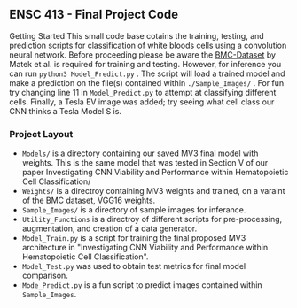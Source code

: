 ## ENSC 413 - Final Project Code 
Getting Started
This small code base cotains the training, testing, and prediction scripts for classification of white bloods cells using a convolution neural network. Before proceeding please be aware the [BMC-Dataset](https://wiki.cancerimagingarchive.net/pages/viewpage.action?pageId=101941770) by Matek et al. is required for training and testing. However, for inference you can run `python3 Model_Predict.py` .
The script will load a trained model and make a prediction on the file(s) contained within `./Sample_Images/` . For fun try changing line 11 in `Model_Predict.py` to attempt at classifying different cells. Finally, a Tesla EV image was added; try seeing what cell class our CNN thinks a Tesla Model S is.

### Project Layout
- `Models/` is a directory containing our saved MV3 final model with weights. This is the same model that was tested in Section V of our paper Investigating CNN Viability and Performance within Hematopoietic Cell Classification/
- `Weights/` is a directroy containing MV3 weights and trained, on a varaint of the BMC dataset, VGG16 weights.
- `Sample_Images/` is a directory of sample images for inferance. 
- `Utility_Functions` is a directroy of different scripts for pre-processing,
    augmentation, and creation of a data generator.
- `Model_Train.py` is a script for training the final proposed MV3 architecture in "Investigating CNN Viability and Performance within Hematopoietic Cell Classification".
- `Model_Test.py` was used to obtain test metrics for final model comparison.
- `Mode_Predict.py` is a fun script to predict images contained within `Sample_Images`.
